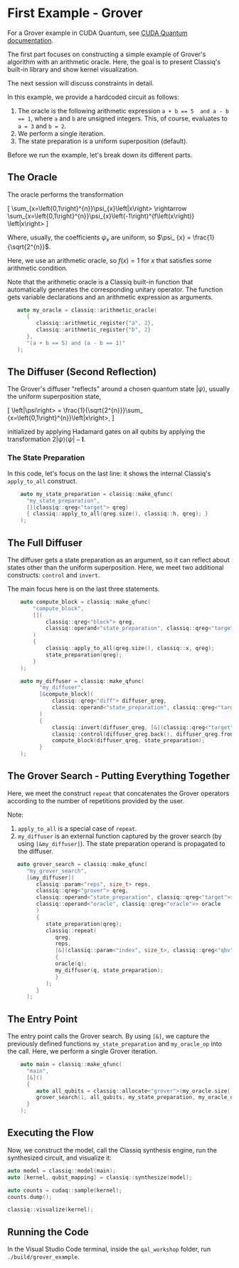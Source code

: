 # First Example - Grover

For a Grover example in CUDA Quantum, see 
[CUDA Quantum documentation](https://nvidia.github.io/cuda-quantum/latest/specification/cudaq/examples.html#grover-s-algorithm).

The first part focuses on constructing a simple example of 
Grover's algorithm with an arithmetic oracle. Here, the goal is 
to present Classiq's built-in library and show kernel 
visualization. 

The next session will discuss constraints in detail.

In this example, we provide a hardcoded circuit as follows:

1. The oracle is the following arithmetic expression `a + b == 5 
   and a - b == 1`, where `a` and `b` are unsigned integers. 
   This, of course, evaluates to `a = 3` and `b = 2`.
2. We perform a single iteration.
3. The state preparation is a uniform superposition (default).

Before we run the example, let's break down its different parts. 

## The Oracle

The oracle performs the transformation

\[
\sum_{x=\left\{0,1\right\}^{n}}\psi_{x}\left|x\right> \rightarrow
\sum_{x=\left\{0,1\right\}^{n}}\psi_{x}\left(-1\right)^{f\left(x\right)}
\left|x\right>
\]

Where, usually, the coefficients $\psi_{x}$ are uniform, so $\psi_
{x} = \frac{1}{\sqrt{2^{n}}$.

Here, we use an arithmetic oracle, so $f\left(x\right) = 1$ for 
$x$ that satisfies some arithmetic condition. 

Note that the arithmetic oracle is a Classiq built-in function that 
automatically generates the corresponding unitary operator. The 
function gets variable declarations and an arithmetic expression 
as arguments.

```cpp
   auto my_oracle = classiq::arithmetic_oracle(
      {
         classiq::arithmetic_register{"a", 2}, 
         classiq::arithmetic_register{"b", 2}
      },
      "(a + b == 5) and (a - b == 1)"
   );
```

## The Diffuser (Second Reflection)

The Grover's diffuser "reflects" around a chosen quantum state 
$\left|\psi\right>$, 
usually the uniform superposition state, 

\[ 
\left|\psi\right> = \frac{1}{\sqrt{2^{n}}}\sum_
{x=\left\{0,1\right\}^{n}}\left|x\right>,
\] 

initialized by applying 
Hadamard gates on all qubits by applying the transformation 
$2\left|\psi\right>\left<\psi\right| - \mathbf{I}$.

### The State Preparation

In this code, let's focus on the last line: it shows the internal 
Classiq's `apply_to_all` construct.

```cpp
    auto my_state_preparation = classiq::make_qfunc(
      "my_state_preparation",
      [](classiq::qreg<"target"> qreg)
      { classiq::apply_to_all(qreg.size(), classiq::h, qreg); }
    );
```

## The Full Diffuser

The diffuser gets a state preparation as an argument, so it can 
reflect about states other than the uniform superposition. Here,
we meet two additional constructs: `control` and `invert`.

The main focus here is on the last three statements.

```cpp
    auto compute_block = classiq::make_qfunc(
        "compute_block",
        [](
            classiq::qreg<"block"> qreg,
            classiq::operand<"state_preparation", classiq::qreg<"target">> state_preparation
        )
        {
            classiq::apply_to_all(qreg.size(), classiq::x, qreg);
            state_preparation(qreg);
        }
    );

    auto my_diffuser = classiq::make_qfunc(
          "my_diffuser",
          [&compute_block](
              classiq::qreg<"diff"> diffuser_qreg,
              classiq::operand<"state_preparation", classiq::qreg<"target">> state_preparation
          )
          {
              classiq::invert(diffuser_qreg, [&](classiq::qreg<"target"> q) { compute_block(q, state_preparation); });
              classiq::control(diffuser_qreg.back(), diffuser_qreg.front(diffuser_qreg.size() - 1), classiq::z);
              compute_block(diffuser_qreg, state_preparation);
          }
    );
```

## The Grover Search - Putting Everything Together

Here, we meet the construct `repeat` that concatenates the Grover 
operators according to the number of repetitions provided by the 
user. 

Note: 

1. `apply_to_all` is a special case of `repeat`.
2. `my_diffuser` is an external function captured by the grover 
   search (by using `[&my_diffuser]`). The state preparation 
   operand is propagated to the diffuser.

```cpp
   auto grover_search = classiq::make_qfunc(
      "my_grover_search",
      [&my_diffuser](
         classiq::param<"reps", size_t> reps,
         classiq::qreg<"grover"> qreg,
         classiq::operand<"state_preparation", classiq::qreg<"target">> state_preparation,
         classiq::operand<"oracle", classiq::qreg<"oracle">> oracle
         )
         {
            state_preparation(qreg);
            classiq::repeat(
               qreg,
               reps,
               [&](classiq::param<"index", size_t>, classiq::qreg<"qbv"> q)
               {
               oracle(q);
               my_diffuser(q, state_preparation);
               }
            );
         }
      );
```

## The Entry Point

The entry point calls the Grover search. 
By using `[&]`, we capture the previously defined functions 
`my_state_preparation` and `my_oracle_op` into the call. Here, we 
perform a single Grover iteration.

```cpp
    auto main = classiq::make_qfunc(
      "main",
      [&]()
      {
         auto all_qubits = classiq::allocate<"grover">(my_oracle.size());
         grover_search(1, all_qubits, my_state_preparation, my_oracle_op);
      }
    );
```

## Executing the Flow

Now, we construct the model, call the Classiq synthesis 
engine, run the synthesized circuit, and visualize it:

```cpp
auto model = classiq::model(main);
auto [kernel, qubit_mapping] = classiq::synthesize(model);

auto counts = cudaq::sample(kernel);
counts.dump();

classiq::visualize(kernel);
```

## Running the Code

In the Visual Studio Code terminal, inside the `qal_workshop` 
folder, run `./build/grover_example`.